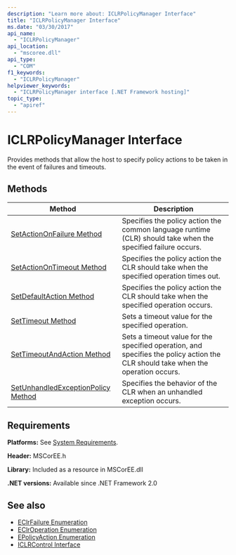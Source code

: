 ```yaml
---
description: "Learn more about: ICLRPolicyManager Interface"
title: "ICLRPolicyManager Interface"
ms.date: "03/30/2017"
api_name:
  - "ICLRPolicyManager"
api_location:
  - "mscoree.dll"
api_type:
  - "COM"
f1_keywords:
  - "ICLRPolicyManager"
helpviewer_keywords:
  - "ICLRPolicyManager interface [.NET Framework hosting]"
topic_type:
  - "apiref"
---
```

# ICLRPolicyManager Interface

Provides methods that allow the host to specify policy actions to be taken in the event of failures and timeouts.

## Methods

|Method|Description|
|------------|-----------------|
|[SetActionOnFailure Method](iclrpolicymanager-setactiononfailure-method.md)|Specifies the policy action the common language runtime (CLR) should take when the specified failure occurs.|
|[SetActionOnTimeout Method](iclrpolicymanager-setactionontimeout-method.md)|Specifies the policy action the CLR should take when the specified operation times out.|
|[SetDefaultAction Method](iclrpolicymanager-setdefaultaction-method.md)|Specifies the policy action the CLR should take when the specified operation occurs.|
|[SetTimeout Method](iclrpolicymanager-settimeout-method.md)|Sets a timeout value for the specified operation.|
|[SetTimeoutAndAction Method](iclrpolicymanager-settimeoutandaction-method.md)|Sets a timeout value for the specified operation, and specifies the policy action the CLR should take when the operation occurs.|
|[SetUnhandledExceptionPolicy Method](iclrpolicymanager-setunhandledexceptionpolicy-method.md)|Specifies the behavior of the CLR when an unhandled exception occurs.|

## Requirements

 **Platforms:** See [System Requirements](../../../framework/get-started/system-requirements.md).

 **Header:** MSCorEE.h

 **Library:** Included as a resource in MSCorEE.dll

 **.NET versions:** Available since .NET Framework 2.0

## See also

- [EClrFailure Enumeration](eclrfailure-enumeration.md)
- [EClrOperation Enumeration](eclroperation-enumeration.md)
- [EPolicyAction Enumeration](epolicyaction-enumeration.md)
- [ICLRControl Interface](iclrcontrol-interface.md)
